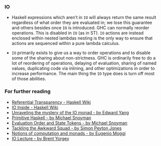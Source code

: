 ### IO
 - Haskell expressions which aren’t in `IO` will always return the same result regardless of what order they are evaluated in; we lose
   this guarantee and others besides once `IO` is introduced. GHC can normally reorder operations. This is disabled in `IO` (as in ST).
   `IO` actions are instead enclosed within nested lambdas nesting is the only way to ensure that actions are sequenced within
   a pure lambda calculus.

 - `IO` primarily exists to give us a way to order operations and to disable some of the sharing about non-strictness. GHC is ordinarily
   free to do a lot of reordering of operations, delaying of evaluation, sharing of named values, duplicating code via inlining,
   and other optimizations in order to increase performance. The main thing the `IO` type does is turn off most of those abilities.

### For further reading
 - [Referential Transparency - Haskell Wiki](https://wiki.haskell.org/Referential_transparency)   
 - [IO Inside - Haskell Wiki](https://wiki.haskell.org/IO_inside)
 - [Unraveling the mystery of the IO monad - by Edward Yang](http://blog.ezyang.com/2011/05/unraveling-the-mystery-of-the-io-monad/)
 - [Primitive Haskell - by Michael Snoyman](https://haskell-lang.org/tutorial/primitive-haskell)   
 - [Evaluation Order and State Tokens - by Michael Snoyman](https://wiki.haskell.org/Evaluation_order_and_state_tokens)   
 - [Tackling the Awkward Squad - by Simon Peyton Jones](http://research.microsoft.com/en-us/um/people/simonpj/papers/marktoberdorf/mark.pdf)   
 - [Notions of computation and monads - by Eugenio Moggi](http://www.disi.unige.it/person/MoggiE/ftp/ic91.pdf)   
 - [IO Lecture - by Brent Yorgey](http://www.cis.upenn.edu/~cis194/spring13/lectures/08-IO.html)   
